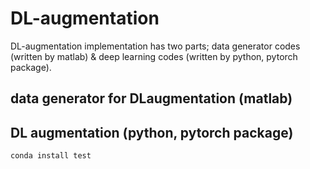 # DL-augmentation

DL-augmentation implementation has two parts; data generator codes (written by matlab) & deep learning codes (written by python, pytorch package).

## data generator for DLaugmentation (matlab)



## DL augmentation (python, pytorch package)

```
conda install test
```
